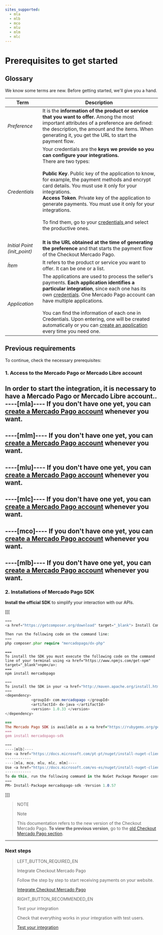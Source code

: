 ```yaml
---
sites_supported:
  - mla
  - mlb
  - mco
  - mlu
  - mlm
  - mlc
---
```


# Prerequisites to get started


## Glossary

We know some terms are new. Before getting started, we'll give you a hand.

Term | Description
------------ | -------------
_Preference_ | It is the **information of the product or service that you want to offer.** Among the most important attributes of a preference are defined: the description, the amount and the items. When generating it, you get the URL to start the payment flow.
_Credentials_ | Your credentials are the **keys we provide so you can configure your integrations.**<br/>There are two types:<br/><br/>**Public Key**. Public key of the application to know, for example, the payment methods and encrypt card details. You must use it only for your integrations.<br/>**Access Token**. Private key of the application to generate payments. You must use it only for your integrations.<br/><br/>To find them, go to your <a href="[FAKER][CREDENTIALS][URL]" target="_blank"> credentials </a> and select the productive ones.<br/><br/>
_Initial Point (init_point)_ | **It is the URL obtained at the time of generating the preference** and that starts the payment flow of the Checkout Mercado Pago.
_Ítem_ | It refers to the product or service you want to offer. It can be one or a list.
_Application_ | The applications are used to process the seller's payments. **Each application identifies a particular integration**, since each one has its own <a href="[FAKER][CREDENTIALS][URL]" target="_blank"> credentials</a>. One Mercado Pago account can have multiple applications.<br/><br/>You can find the information of each one in Credentials. Upon entering, one will be created automatically or you can <a href="https://applications.mercadopago.com/" target="_blank"> create an application</a> every time you need one.

## Previous requirements

To continue, check the necessary prerequisites:

### 1. Access to the Mercado Pago or Mercado Libre account
In order to start the integration, it is necessary to **have a Mercado Pago or Mercado Libre account.**.
----[mla]----
If you don't have one yet, you can <a href="https://www.mercadopago.com.ar/" target="_blank"> create a Mercado Pago account</a> whenever you want.
------------
----[mlm]----
If you don't have one yet, you can <a href="https://www.mercadopago.com.mx/" target="_blank"> create a Mercado Pago account</a> whenever you want.
------------
----[mlu]----
If you don't have one yet, you can <a href="https://www.mercadopago.com.uy/" target="_blank"> create a Mercado Pago account</a> whenever you want.
------------
----[mlc]----
If you don't have one yet, you can <a href="https://www.mercadopago.cl/" target="_blank"> create a Mercado Pago account</a> whenever you want.
------------
----[mco]----
If you don't have one yet, you can <a href="https://www.mercadopago.com.co/" target="_blank"> create a Mercado Pago account</a> whenever you want.
------------
----[mlb]----
If you don't have one yet, you can <a href="https://www.mercadopago.com.br/" target="_blank"> create a Mercado Pago account</a> whenever you want.
------------

### 2. Installations of Mercado Pago SDK
**Install the official SDK** to simplify your interaction with our APIs.

[[[
```php
===
<a href="https://getcomposer.org/download" target="_blank"> Install Composer</a> to use the SDK.

Then run the following code on the command line:
===
php composer.phar require "mercadopago/dx-php"
```
```node
===
To install the SDK you must execute the following code on the command line of your terminal using <a href="https://www.npmjs.com/get-npm" target="_blank">npm</a>:
===
npm install mercadopago
```
```java
===
To install the SDK in your <a href="http://maven.apache.org/install.html" target="_blank"> Maven </a> project, add the following dependency in your pom.xml file and then run ´maven install´.
===
<dependency>
            <groupId> com.mercadopago </groupId>
            <artifactId> dx-java </artifactId>
            <version> 1.0.33 </version>
</dependency>
```
```ruby
===
The Mercado Pago SDK is available as a <a href="https://rubygems.org/gems/mercadopago-sdk" target="_blank"> gema</a>, to install it you must execute the following code on the command line:
===
gem install mercadopago-sdk
```
```csharp
===
----[mlb]----
Use <a href="https://docs.microsoft.com/pt-pt/nuget/install-nuget-client-tools" target="_blank"> NuGet</a> to install the Mercado Pago SDK .NET.
------------
----[mla, mco, mlu, mlc, mlm]----
Use <a href="https://docs.microsoft.com/es-es/nuget/install-nuget-client-tools" target="_blank"> NuGet</a> to install the Mercado Pago SDK .NET.
------------
To do this, run the following command in the NuGet Package Manager console:
===
PM> Install-Package mercadopago-sdk -Version 1.0.57
```
]]]

> NOTE
>
> Note
>
> This documentation refers to the new version of the Checkout Mercado Pago. **To view the previous version**, go to the [old Checkout Mercado Pago section](https://www.mercadopago.com.ar/developers/en/guides/payments/web-payment-checkout/v1/introduction/).

 ---

### Next steps

> LEFT_BUTTON_REQUIRED_EN
>
> Integrate Checkout Mercado Pago
>
> Follow the step by step to start receiving payments on your website.
>
> [Integrate Checkout Mercado Pago](http://www.mercadopago.com.ar/developers/en/guides/payments/web-payment-checkout/integration/)

> RIGHT_BUTTON_RECOMMENDED_EN
>
> Test your integration
>
> Check that everything works in your integration with test users.
>
> [Test your integration](http://www.mercadopago.com.ar/developers/en/guides/payments/web-payment-checkout/test-integration/)

